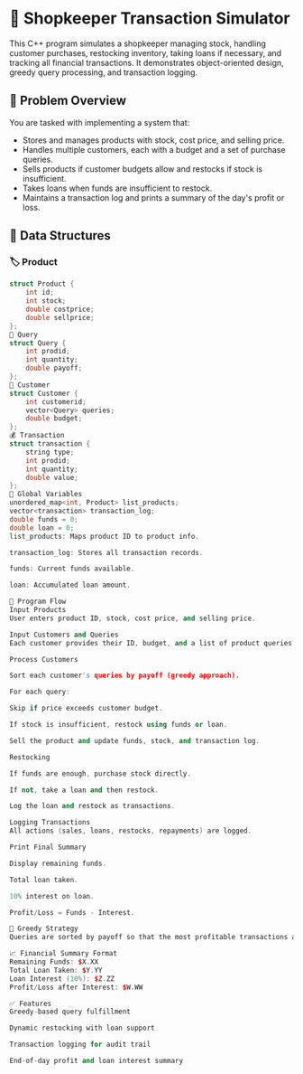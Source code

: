 # 🛒 Shopkeeper Transaction Simulator

This C++ program simulates a shopkeeper managing stock, handling customer purchases, restocking inventory, taking loans if necessary, and tracking all financial transactions. It demonstrates object-oriented design, greedy query processing, and transaction logging.

## 📌 Problem Overview

You are tasked with implementing a system that:

- Stores and manages products with stock, cost price, and selling price.
- Handles multiple customers, each with a budget and a set of purchase queries.
- Sells products if customer budgets allow and restocks if stock is insufficient.
- Takes loans when funds are insufficient to restock.
- Maintains a transaction log and prints a summary of the day's profit or loss.

## 🧱 Data Structures

### 🏷️ Product
```cpp
struct Product {
    int id;
    int stock;
    double costprice;
    double sellprice;
};
💬 Query
struct Query {
    int prodid;
    int quantity;
    double payoff;
};
👤 Customer
struct Customer {
    int customerid;
    vector<Query> queries;
    double budget;
};
💰 Transaction
struct transaction {
    string type;
    int prodid;
    int quantity;
    double value;
};
💾 Global Variables
unordered_map<int, Product> list_products;
vector<transaction> transaction_log;
double funds = 0;
double loan = 0;
list_products: Maps product ID to product info.

transaction_log: Stores all transaction records.

funds: Current funds available.

loan: Accumulated loan amount.

🔄 Program Flow
Input Products
User enters product ID, stock, cost price, and selling price.

Input Customers and Queries
Each customer provides their ID, budget, and a list of product queries.

Process Customers

Sort each customer's queries by payoff (greedy approach).

For each query:

Skip if price exceeds customer budget.

If stock is insufficient, restock using funds or loan.

Sell the product and update funds, stock, and transaction log.

Restocking

If funds are enough, purchase stock directly.

If not, take a loan and then restock.

Log the loan and restock as transactions.

Logging Transactions
All actions (sales, loans, restocks, repayments) are logged.

Print Final Summary

Display remaining funds.

Total loan taken.

10% interest on loan.

Profit/Loss = Funds - Interest.

🧠 Greedy Strategy
Queries are sorted by payoff so that the most profitable transactions are fulfilled first, maximizing gains within budget and stock constraints.

📈 Financial Summary Format
Remaining Funds: $X.XX
Total Loan Taken: $Y.YY
Loan Interest (10%): $Z.ZZ
Profit/Loss after Interest: $W.WW

✅ Features
Greedy-based query fulfillment

Dynamic restocking with loan support

Transaction logging for audit trail

End-of-day profit and loan interest summary


